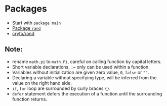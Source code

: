# Packages

- Start with `package main`
- [Package `rand`](https://golang.org/pkg/math/rand/)
- [cryto/rand](https://golang.org/pkg/crypto/rand/#example_Read)

## Note:
- rename `math.pi` to `math.Pi`, careful on calling function by capital letters.
- Short variable declarations. `:=` only can be used within a function.
- Variables without initialization are given zero value, `0`, `false` or `""`.
- Declaring a variable without specifying type, will be inferred from the value on the right hand side.
- `if`, `for` loop are surrounded by curly braces `{}`.
- `defer` statement defers the execution of a function until the surrounding function returns.